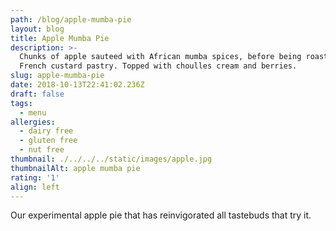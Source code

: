 ```yaml
---
path: /blog/apple-mumba-pie
layout: blog
title: Apple Mumba Pie
description: >-
  Chunks of apple sauteed with African mumba spices, before being roasted in
  French custard pastry. Topped with choulles cream and berries.
slug: apple-mumba-pie
date: 2018-10-13T22:41:02.236Z
draft: false
tags:
  - menu
allergies:
  - dairy free
  - gluten free
  - nut free
thumbnail: ./../../../static/images/apple.jpg
thumbnailAlt: apple mumba pie
rating: '1'
align: left
---
```

Our experimental apple pie that has reinvigorated all tastebuds that try it.
